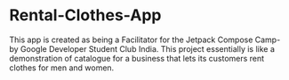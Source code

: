 # Rental-Clothes-App
This app is created as being a Facilitator for the Jetpack Compose Camp- by Google Developer Student Club India. This project essentially is like a demonstration of catalogue for a business that lets its customers rent clothes for men and women.
